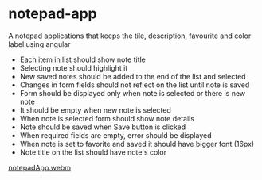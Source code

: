 # notepad-app
A notepad applications that keeps the tile, description, favourite and color label using angular

- Each item in list should show note title
- Selecting note should highlight it 
- New saved notes should be added to the end of the list and selected 
- Changes in form fields should not reflect on the list until note is saved 
- Form should be displayed only when note is selected or there is new note 
- It should be empty when new note is selected 
- When note is selected form should show note details
- Note should be saved when Save button is clicked 
- When required fields are empty, error should be displayed
- When note is set to favorite and saved it should have bigger font (16px) 
- Note title on the list should have note's color

 [notepadApp.webm](https://github.com/zac-dodol/notepad-app/assets/46713066/a6961da4-f4fb-4fe2-bd8f-d9ae3eac6bbe)
